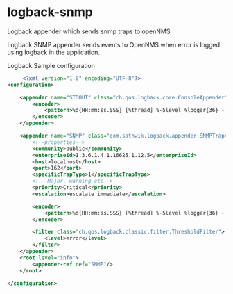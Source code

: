 # logback-snmp
Logback appender which sends snmp traps to openNMS

Logback SNMP appender sends events to OpenNMS when error is logged using logback in the application.

Logback Sample configuration

```xml
     <?xml version="1.0" encoding="UTF-8"?>
<configuration>

    <appender name="STDOUT" class="ch.qos.logback.core.ConsoleAppender">
        <encoder>
            <pattern>%d{HH:mm:ss.SSS} [%thread] %-5level %logger{36} - %msg%n</pattern>
        </encoder>
    </appender>

    <appender name="SNMP" class="com.sathwik.logback.appender.SNMPTrapAppender">
        <!--properties-->
        <community>public</community>
        <enterpriseId>1.3.6.1.4.1.16625.1.12.5</enterpriseId>
        <host>localhost</host>
        <port>162</port>
        <specificTrapType>1</specificTrapType>
        <!-- Major, warning etc-->
        <priority>Critical</priority>
        <escalation>escalate immediate</escalation>

        <encoder>
            <pattern>%d{HH:mm:ss.SSS} [%thread] %-5level %logger{36} - %msg%n</pattern>
        </encoder>

        <filter class="ch.qos.logback.classic.filter.ThresholdFilter">
            <level>error</level>
        </filter>
    </appender>
    <root level="info">
        <appender-ref ref="SNMP"/>
    </root>

</configuration>
```